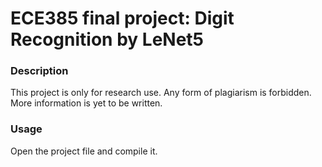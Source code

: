 # ECE385 final project: Digit Recognition by LeNet5
### Description

This project is only for research use. Any form of plagiarism is forbidden. More information is yet to be written.

### Usage

Open the project file and compile it.
